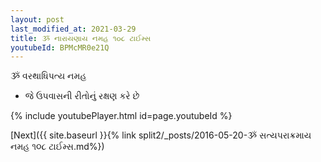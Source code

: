 ```yaml
---
layout: post
last_modified_at: 2021-03-29
title: ૐ નારાયણાય નમહ ૧૦૮ ટાઈમ્સ
youtubeId: BPMcMR0e21Q
---
```

 
 
 ૐ વરથાધિપત્ય નમહ  
 
 -  જે ઉપવાસની રીતોનું રક્ષણ કરે છે 
 
  
 
  
 
 
 
 
 
 


{% include youtubePlayer.html id=page.youtubeId %}
 
[Next]({{ site.baseurl }}{% link  split2/_posts/2016-05-20-ૐ સત્યપરાક્રમાય નમહ ૧૦૮ ટાઈમ્સ.md%})
 
